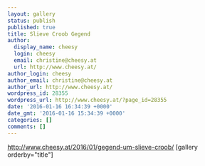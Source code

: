 ```yaml
---
layout: gallery
status: publish
published: true
title: Slieve Croob Gegend
author:
  display_name: cheesy
  login: cheesy
  email: christine@cheesy.at
  url: http://www.cheesy.at/
author_login: cheesy
author_email: christine@cheesy.at
author_url: http://www.cheesy.at/
wordpress_id: 28355
wordpress_url: http://www.cheesy.at/?page_id=28355
date: '2016-01-16 16:34:39 +0000'
date_gmt: '2016-01-16 15:34:39 +0000'
categories: []
comments: []
---
```

http://www.cheesy.at/2016/01/gegend-um-slieve-croob/
[gallery orderby="title"]
